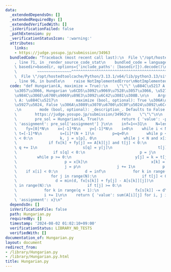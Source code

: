 ```yaml
---
data:
  _extendedDependsOn: []
  _extendedRequiredBy: []
  _extendedVerifiedWith: []
  _isVerificationFailed: false
  _pathExtension: py
  _verificationStatusIcon: ':warning:'
  attributes:
    links:
    - https://judge.yosupo.jp/submission/34963
  bundledCode: "Traceback (most recent call last):\n  File \"/opt/hostedtoolcache/Python/3.13.1/x64/lib/python3.13/site-packages/onlinejudge_verify/documentation/build.py\"\
    , line 71, in _render_source_code_stat\n    bundled_code = language.bundle(stat.path,\
    \ basedir=basedir, options={'include_paths': [basedir]}).decode()\n          \
    \         ~~~~~~~~~~~~~~~^^^^^^^^^^^^^^^^^^^^^^^^^^^^^^^^^^^^^^^^^^^^^^^^^^^^^^^^^^^^^^^^^^\n\
    \  File \"/opt/hostedtoolcache/Python/3.13.1/x64/lib/python3.13/site-packages/onlinejudge_verify/languages/python.py\"\
    , line 96, in bundle\n    raise NotImplementedError\nNotImplementedError\n"
  code: "def Hungarian(A, maximize = True):\n    \"\"\" \u884C\u5217 A \u306B\u5BFE\
    \u3057\u3066, Hungarian \u6CD5\u3092\u9069\u7528\u3057\u3066, \u5272\u5F53\u554F\
    \u984C\u306E\u6700\u9069\u89E3\u3092\u6C42\u3081\u308B.\n\n    Args:\n       \
    \ A: \u884C\u5217\n        maximize (bool, optional): True \u306A\u3089\u3070\u6700\
    \u5927\u5024, False \u306A\u3089\u3070\u6700\u5C0F\u5024\u3092\u6C42\u3081\u308B\
    .\n        mode (bool, optional): _description_. Defaults to False.\n\n    Reference:\n\
    \        https://judge.yosupo.jp/submission/34963\n    \"\"\"\n\n    if not maximize:\n\
    \        pre_sol = Hungarian(A, True)\n        return { 'value': -pre_sol['value'],\
    \ 'assignment': pre_sol['assignment'] }\n\n    inf=1<<31\n    N=len(A)\n    fx=[inf]*N\n\
    \    fy=[0]*N\n    x=[-1]*N\n    y=[-1]*N\n    i=0\n    while i < N:\n       \
    \ t=[-1]*N\n        s=[i]*(N + 1)\n        p=q=0\n        while p <= q and x[i]\
    \ < 0:\n            k, j = s[p], 0\n            while j < N and x[i] < 0:\n  \
    \              if fx[k] + fy[j] == A[k][j] and t[j] < 0:\n                   \
    \ q += 1\n                    s[q] = y[j]\n                    t[j] = k\n    \
    \                if s[q] < 0:\n                        p = j\n               \
    \         while p >= 0:\n                            y[j] = k = t[j]\n       \
    \                     p = x[k]\n                            x[k] = j\n       \
    \                     j = p\n                j += 1\n            p += 1\n    \
    \    if x[i] < 0:\n            d = inf\n            for k in range(q + 1):\n \
    \               for j in range(N):\n                    if t[j] < 0:\n       \
    \                 d = min(d, fx[s[k]] + fy[j] - A[s[k]][j])\n            for j\
    \ in range(N):\n                if t[j] >= 0:\n                    fy[j] += d\n\
    \            for k in range(q + 1):\n                fx[s[k]] -= d\n        else:\n\
    \            i += 1\n\n    return { 'value': sum(A[i][j] for i, j in enumerate(x)),\
    \ 'assignment': x}\n"
  dependsOn: []
  isVerificationFile: false
  path: Hungarian.py
  requiredBy: []
  timestamp: '2024-08-02 01:02:10+09:00'
  verificationStatus: LIBRARY_NO_TESTS
  verifiedWith: []
documentation_of: Hungarian.py
layout: document
redirect_from:
- /library/Hungarian.py
- /library/Hungarian.py.html
title: Hungarian.py
---
```

